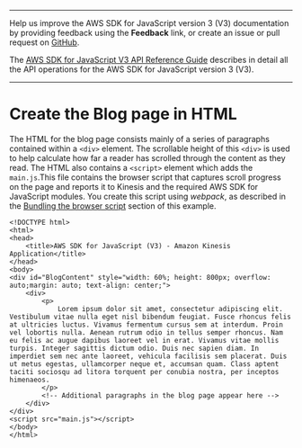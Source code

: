 --------

Help us improve the AWS SDK for JavaScript version 3 \(V3\) documentation by providing feedback using the **Feedback** link, or create an issue or pull request on [GitHub](https://github.com/awsdocs/aws-sdk-for-javascript-v3)\.

 The [AWS SDK for JavaScript V3 API Reference Guide](https://docs.aws.amazon.com/AWSJavaScriptSDK/v3/latest/index.html) describes in detail all the API operations for the AWS SDK for JavaScript version 3 \(V3\)\.

--------

# Create the Blog page in HTML<a name="kinesis-page-scrolling-create-html"></a>

The HTML for the blog page consists mainly of a series of paragraphs contained within a `<div>` element\. The scrollable height of this `<div>` is used to help calculate how far a reader has scrolled through the content as they read\. The HTML also contains a `<script>` element which adds the `main.js`\.This file contains the browser script that captures scroll progress on the page and reports it to Kinesis and the required AWS SDK for JavaScript modules\. You create this script using *webpack*, as described in the [Bundling the browser script](kinesis-page-scrolling-full.md) section of this example\.

```
<!DOCTYPE html>
<html>
<head>
    <title>AWS SDK for JavaScript (V3) - Amazon Kinesis Application</title>
</head>
<body>
<div id="BlogContent" style="width: 60%; height: 800px; overflow: auto;margin: auto; text-align: center;">
    <div>
        <p>
            Lorem ipsum dolor sit amet, consectetur adipiscing elit. Vestibulum vitae nulla eget nisl bibendum feugiat. Fusce rhoncus felis at ultricies luctus. Vivamus fermentum cursus sem at interdum. Proin vel lobortis nulla. Aenean rutrum odio in tellus semper rhoncus. Nam eu felis ac augue dapibus laoreet vel in erat. Vivamus vitae mollis turpis. Integer sagittis dictum odio. Duis nec sapien diam. In imperdiet sem nec ante laoreet, vehicula facilisis sem placerat. Duis ut metus egestas, ullamcorper neque et, accumsan quam. Class aptent taciti sociosqu ad litora torquent per conubia nostra, per inceptos himenaeos.
        </p>
        <!-- Additional paragraphs in the blog page appear here -->
    </div>
</div>
<script src="main.js"></script>
</body>
</html>
```